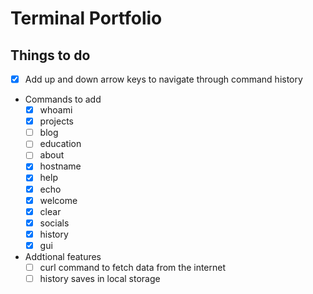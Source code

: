 # Terminal Portfolio

## Things to do

- [x]  Add up and down arrow keys to navigate through command history

- Commands to add
  - [x]  whoami
  - [x]  projects
  - [ ]  blog
  - [ ]  education
  - [ ]  about
  - [x]  hostname
  - [x]  help
  - [x]  echo
  - [x]  welcome
  - [x]  clear
  - [x]  socials
  - [x]  history
  - [x]  gui

- Addtional features
  - [ ] curl command to fetch data from the internet
  - [ ] history saves in local storage
